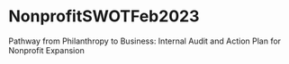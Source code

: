 # NonprofitSWOTFeb2023
Pathway from Philanthropy to Business: Internal Audit and Action Plan for Nonprofit Expansion
